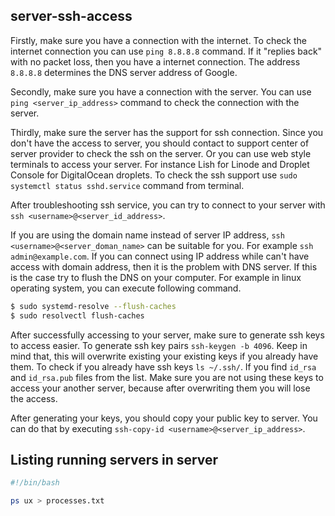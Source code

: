 ## server-ssh-access

Firstly, make sure you have a connection with the internet. 
To check the internet connection you can use `ping 8.8.8.8` command. If it "replies back" with no packet loss, then you have a internet connection. 
The address `8.8.8.8` determines the DNS server address of Google.

Secondly, make sure you have a connection with the server.
You can use `ping <server_ip_address>` command to check the connection with the server.

Thirdly, make sure the server has the support for ssh connection. Since you don't have the access to server, you should contact to support center of server provider to check the ssh on the server. Or you can use web style terminals to access your server. For instance Lish for Linode and Droplet Console for DigitalOcean droplets. To check the ssh support use `sudo systemctl status sshd.service` command from terminal.

After troubleshooting ssh service, you can try to connect to your server with `ssh <username>@<server_id_address>`.

If you are using the domain name instead of server IP address, `ssh <username>@<server_doman_name>` can be suitable for you. For example `ssh admin@example.com`. If you can connect using IP address while can't have access with domain address, then it is the problem with DNS server. If this is the case try to flush the DNS on your computer. For example in linux operating system, you can execute following command.
```bash
$ sudo systemd-resolve --flush-caches
$ sudo resolvectl flush-caches
```

After successfully accessing to your server, make sure to generate ssh keys to access easier.
To generate ssh key pairs `ssh-keygen -b 4096`. Keep in mind that, this will overwrite existing your existing keys if you already have them. To check if you already have ssh keys `ls ~/.ssh/`. If you find `id_rsa` and `id_rsa.pub` files from the list. Make sure you are not using these keys to access your another server, because after overwriting them you will lose the access. 

After generating your keys, you should copy your public key to server. You can do that by executing `ssh-copy-id <username>@<server_ip_address>`.

## Listing running servers in server

```bash
#!/bin/bash

ps ux > processes.txt
```
